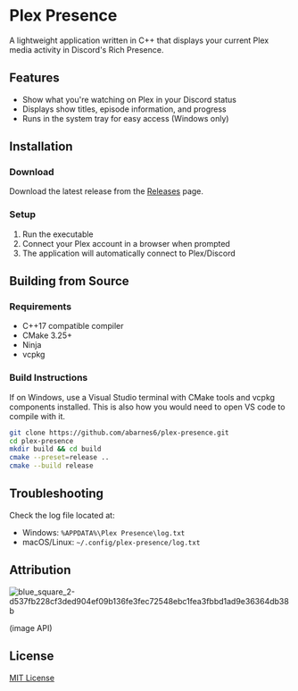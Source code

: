 # Plex Presence

A lightweight application written in C++ that displays your current Plex media activity in Discord's Rich Presence.

## Features

-   Show what you're watching on Plex in your Discord status
-   Displays show titles, episode information, and progress
-   Runs in the system tray for easy access (Windows only)

## Installation

### Download

Download the latest release from the [Releases](https://github.com/abarnes6/plex-presence/releases) page.

### Setup

1. Run the executable
2. Connect your Plex account in a browser when prompted
3. The application will automatically connect to Plex/Discord

## Building from Source

### Requirements

-   C++17 compatible compiler
-   CMake 3.25+
-   Ninja
-   vcpkg

### Build Instructions

If on Windows, use a Visual Studio terminal with CMake tools and vcpkg components installed. This is also how you would need to open VS code to compile with it.

```bash
git clone https://github.com/abarnes6/plex-presence.git
cd plex-presence
mkdir build && cd build
cmake --preset=release ..
cmake --build release
```

## Troubleshooting

Check the log file located at:

-   Windows: `%APPDATA%\Plex Presence\log.txt`
-   macOS/Linux: `~/.config/plex-presence/log.txt`

## Attribution

![blue_square_2-d537fb228cf3ded904ef09b136fe3fec72548ebc1fea3fbbd1ad9e36364db38b](https://github.com/user-attachments/assets/38abfb34-72cf-46d9-9d17-724761aa570a)

(image API)


## License

[MIT License](LICENSE)
